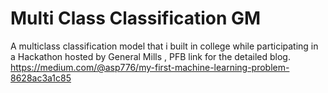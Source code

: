 # Multi Class Classification GM
A multiclass classification model that i built in college while participating in a Hackathon hosted by General Mills , PFB link for the detailed blog.
https://medium.com/@asp776/my-first-machine-learning-problem-8628ac3a1c85
